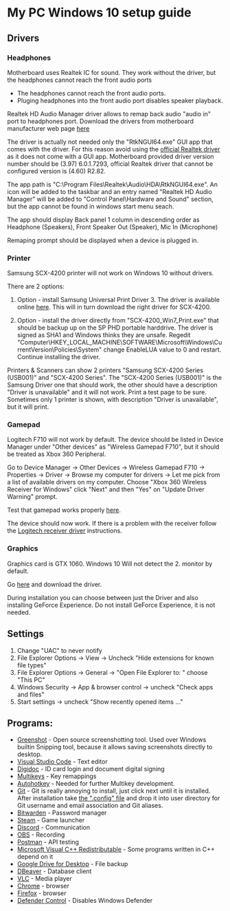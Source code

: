 # My PC Windows 10 setup guide

## Drivers

### Headphones
Motherboard uses Realtek IC for sound. They work without the driver, but the headphones cannot reach the front audio ports
* The headphones cannot reach the front audio ports.
* Pluging headphones into the front audio port disables speaker playback.

Realtek HD Audio Manager driver allows to remap back audio "audio in" port to headphones port.
Download the drivers from motherboard manufacturer web page [here](https://www.msi.com/Motherboard/Z97-GAMING-5/support#driver)

The driver is actually not needed only the "RtkNGUI64.exe" GUI app that comes with the driver. For this reason avoid using the [official Realtek driver](https://www.realtek.com/en/component/zoo/category/pc-audio-codecs-high-definition-audio-codecs-software) as it does not come with a GUI app. Motherboard provided driver version number should be (3.97) 6.0.1.7293, official Realtek driver that cannot be configured version is (4.60) R2.82.

The app path is "C:\Program Files\Realtek\Audio\HDA\RtkNGUI64.exe". An icon will be added to the taskbar and an entry named "Realtek HD Audio Manager" will be added to "Control Panel\Hardware and Sound" section, but the app cannot be found in windows start menu seach.

The app should display Back panel 1 column in descending order as Headphone (Speakers), Front Speaker Out (Speaker), Mic In (Microphone)

Remaping prompt should be displayed when a device is plugged in.

### Printer
Samsung SCX-4200 printer will not work on Windows 10 without drivers.

There are 2 options:

1. Option - install Samsung Universal Print Driver 3. 
The driver is available online [here](https://support.hp.com/id-en/drivers/selfservice/samsung-scx-4200-laser-multifunction-printer-series/19135263).
This will in turn download the right driver for SCX-4200.

2. Option - install the driver directly from "SCX-4200_Win7_Print.exe" that should be backup up on the SP PHD portable harddrive.
The driver is signed as SHA1 and Windows thinks they are unsafe. 
Regedit "Computer\HKEY_LOCAL_MACHINE\SOFTWARE\Microsoft\Windows\CurrentVersion\Policies\System" change EnableLUA value to 0 and restart.
Continue installing the driver.

Printers & Scanners can show 2 printers "Samsung SCX-4200 Series (USB001)" and "SCX-4200 Series". The "SCX-4200 Series (USB001)" is the Samsung Driver one that should work, the other should have a description "Driver is unavailable" and it will not work. Print a test page to be sure. Sometimes only 1 printer is shown, with description "Driver is unavailable", but it will print.

### Gamepad
Logitech F710 will not work by default.
The device should be listed in Device Manager under "Other devices" as "Wireless Gamepad F710", but it should be treated as Xbox 360 Peripheral.

Go to Device Manager -> Other Devices -> Wireless Gamepad F710 -> Properties -> Driver -> Browse my computer for drivers -> Let me pick from a list of available drivers on my computer.
Choose "Xbox 360 Wireless Receiver for Windows" click "Next" and then "Yes" on "Update Driver Warning" prompt.

Test that gamepad works properly [here](https://gamepad-tester.com/).

The device should now work. If there is a problem with the receiver follow the [Logitech receiver driver](https://support.logi.com/hc/en-my/articles/360024703714--Downloads-Wireless-Gamepad-F710) instructions.

### Graphics
Graphics card is GTX 1060. Windows 10 Will not detect the 2. monitor by default.

Go [here](https://www.nvidia.com/download/index.aspx) and download the driver.

During installation you can choose between just the Driver and also installing GeForce Experience. Do not install GeForce Experience, it is not needed. 

## Settings
1. Change "UAC" to never notify
2. File Explorer Options -> View -> Uncheck "Hide extensions for known file types"
3. File Explorer Options -> General -> "Open File Explorer to: " choose "This PC"
4. Windows Security -> App & browser control -> uncheck "Check apps and files"
5. Start settings -> uncheck "Show recently opened items ..."


## Programs:
* [Greenshot](https://getgreenshot.org/) - Open source screenshotting tool. Used over Windows builtin Snipping tool, because it allows saving screenshots directly to desktop.
* [Visual Studio Code](https://code.visualstudio.com/download) - Text editor
* [Digidoc](https://www.id.ee/artikkel/paigalda-id-tarkvara/) - ID card login and document digital signing
* [Multikeys](https://github.com/oskar-anderson/Multikeys) - Key remappings
* [Autohotkey](https://www.autohotkey.com/) - Needed for further Multikey development.
* [Git](https://git-scm.com/downloads) - Git is really annoying to install, just click next until it is installed. After installation take [the ".config" file](https://github.com/oskar-anderson/dotfiles) and drop it into user directory for Git username and email association and Git aliases.
* [Bitwarden](https://bitwarden.com/download/) - Password manager
* [Steam](https://store.steampowered.com/about/) - Game launcher
* [Discord](https://discord.com/download) - Communication
* [OBS](https://obsproject.com/) - Recording
* [Postman](https://www.postman.com/downloads/) - API testing
* [Microsoft Visual C++ Redistributable](https://learn.microsoft.com/en-us/cpp/windows/latest-supported-vc-redist?view=msvc-170) - Some programs written in C++ depend on it
* [Google Drive for Desktop](https://www.google.com/drive/download/) - File backup
* [DBeaver](https://dbeaver.io/download/) - Database client
* [VLC](https://www.videolan.org/vlc/) - Media player
* [Chrome](https://www.google.com/intl/et/chrome/) - browser
* [Firefox](https://www.mozilla.org/en-US/firefox/new/) - browser
* [Defender Control](https://www.sordum.org/9480/) - Disables Windows Defender
